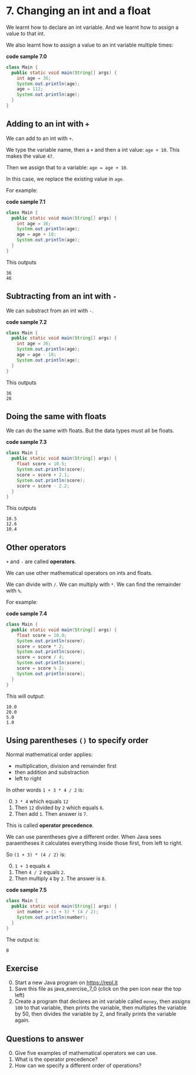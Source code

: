 # 7. Changing an int and a float

We learnt how to declare an int variable. And we learnt how to assign a value to that int.

We also learnt how to assign a value to an int variable multiple times:

**code sample 7.0**
```java
class Main {
  public static void main(String[] args) {
    int age = 36;
    System.out.println(age);
    age = 112;
    System.out.println(age);
  }
}
```

## Adding to an int with `+`

We can add to an int with `+`.

We type the variable name, then a `+` and then a int value: `age + 10`. This makes the value `47`.

Then we assign that to a variable: `age = age + 10`. 

In this case, we replace the existing value in `age`.

For example:

**code sample 7.1**
```java
class Main {
  public static void main(String[] args) {
    int age = 36;
    System.out.println(age);
    age = age + 10;
    System.out.println(age);
  }
}
```

This outputs 

```
36
46
```

## Subtracting from an int with `-`

We can substract from an int with `-`.

**code sample 7.2**
```java
class Main {
  public static void main(String[] args) {
    int age = 36;
    System.out.println(age);
    age = age - 10;
    System.out.println(age);
  }
}
```

This outputs 

```
36
26
```

## Doing the same with floats

We can do the same with floats. But the data types must all be floats.

**code sample 7.3**
```java
class Main {
  public static void main(String[] args) {
    float score = 10.5;
    System.out.println(score);
    score = score + 2.1;
    System.out.println(score);
    score = score - 2.2;
  }
}
```

This outputs 

```
10.5
12.6
10.4
```

## Other operators

`+` and `-` are called **operators**.

We can use other mathematical operators on ints and floats.

We can divide with `/`. We can multiply with `*`. We can find the remainder with `%`.

For example:

**code sample 7.4**
```java
class Main {
  public static void main(String[] args) {
    float score = 10.0;
    System.out.println(score);
    score = score * 2;
    System.out.println(score);
    score = score / 4;
    System.out.println(score);
    score = score % 2;
    System.out.println(score);    
  }
}
```

This will output: 

```
10.0
20.0
5.0
1.0
```

## Using parentheses `()` to specify order

Normal mathematical order applies: 

* multiplication, division and remainder first
* then addition and substraction
* left to right

In other words `1 + 3 * 4 / 2` is: 

0. `3 * 4` which equals `12`
0. Then `12` divided by `2` which equals `6`.
0. Then add `1`. Then answer is `7`.

This is called **operator precedence**.

We can use parentheses give a different order. When Java sees paraentheses it calculates everything inside those first, from left to right.

So `(1 + 3) * (4 / 2)` is:

0. `1 + 3` equals `4`
0. Then `4 / 2` equals `2`.
0. Then multiply `4` by `2`. The answer is `8`.


**code sample 7.5**
```java
class Main {
  public static void main(String[] args) {
    int number = (1 + 3) * (4 / 2);
    System.out.println(number);
  }
}
```

The output is:

```
8
```

## Exercise

0. Start a new Java program on https://repl.it
0. Save this file as java_exercise_7_0 (click on the pen icon near the top left)
0. Create a program that declares an int variable called `money`, then assigns `100` to that variable, then prints the variable, then multiples the variable by 50, then divides the variable by 2, and finally prints the variable again. 

## Questions to answer

0. Give five examples of mathematical operators we can use.
0. What is the operator precedence?
0. How can we specify a different order of operations?
